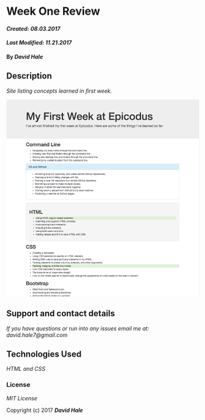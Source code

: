 # Week One Review

#### _Created: 08.03.2017_
#### _Last Modified: 11.21.2017_

#### By _David Hale_

## Description

_Site listing concepts learned in first week._

![Screenshot](https://github.com/phuzisham/week-in-review/blob/master/img/cap.png "Screen Capture")

## Support and contact details

_If you have questions or run into any issues email me at: david.hale7@gmail.com_

## Technologies Used

_HTML and CSS_

### License

*MIT License*

Copyright (c) 2017 **_David Hale_**
